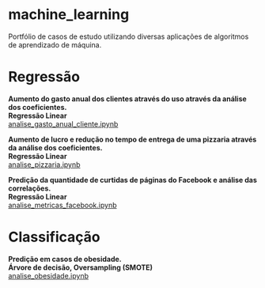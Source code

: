 # machine_learning
Portfólio de casos de estudo utilizando diversas aplicações de algoritmos de aprendizado de máquina.

# Regressão

**Aumento do gasto anual dos clientes através do uso através da análise dos coeficientes.**<br/>
**Regressão Linear**<br/>
[analise_gasto_anual_cliente.ipynb](analise_gasto_anual_cliente.ipynb)

**Aumento de lucro e redução no tempo de entrega de uma pizzaria através da análise dos coeficientes.**<br/>
**Regressão Linear**<br/>
[analise_pizzaria.ipynb](analise_pizzaria.ipynb)

**Predição da quantidade de curtidas de páginas do Facebook e análise das correlações.**<br/>
**Regressão Linear**<br/>
[analise_metricas_facebook.ipynb](analise_metricas_facebook.ipynb)

# Classificação

**Predição em casos de obesidade.**<br/>
**Árvore de decisão, Oversampling (SMOTE)**<br/>
[analise_obesidade.ipynb](analise_obesidade.ipynb)